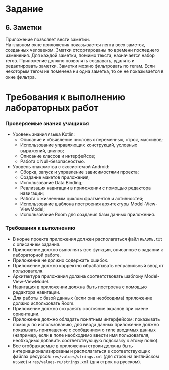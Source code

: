 # Задание

## 6. Заметки

Приложение позволяет вести заметки.  
На главном окне приложения показывается лента всех заметок, созданных человеком. Зматки отсортированы по времени последнего изменения. Для каждой заметки, помимо текста, назначается набор тегов. Приложение должно позволять создавать, удалять и редактировать заметки. Заметки можно фильтровать по тегам. Если некоторым тегом не помечена ни одна заметка, то он не показывается в окне фильтра.

# Требования к выполнению лабораторных работ

### Проверяемые знания учащихся

* Уровень знания языка Kotlin:
    * Описание и объявление числовых переменных, строк, массивов;
    * Использование управляющих конструкций, условных выражений, циклов;
    * Описание классов и интерфейсов;
    * Работа с Null-безопасностью.
* Уровень знакомства с экосистемой Android:
    * Сборка, запуск и управление зависимостями проекта;
    * Создание макетов приложения;
    * Использование Data Binding;
    * Реализация навигации в приложении с помощью редактора навигации;
    * Работа с жизненным циклом фрагментов и активностей;
    * Использование шаблона построения архитектуры Model-View-ViewModel;
    * Использование Room для создания базы данных приложения.

### Требования к выполнению

* В корне проекта приложения должен располагаться файл `README.txt` с описанием задания.
* Приложение должно выполнять все функции, описанные в задании к лабораторной работе.
* Приложение не должно содержать ошибок.
* Приложение должно корректно обрабатывать неправильный ввод от пользователя.
* Архитектура приложения должна соответствовать шаблону Model-View-ViewModel.
* Навигация в приложении должна быть построена с помощью редактора навигации.
* Для работы с базой данных (если она необходима) приложение должно использовать Room.
* Приложение должно сохранять состояние экранов при смене ориентации.
* Приложение должно обладать понятным интерфейсом: показывать помощь по использованию, для ввода данных приложение должно показывать приглашение с сообщением о типе вводимых данных (например, если в поле необходимо ввести имя пользователя, необходимо добавить соответствующую подсказку к этому полю).
* Все отображаемые в приложении строки должны быть интернационализированы и располагаться в соответствующих файлах ресурсов: `res/values/strings.xml` (для строк на английском языке) и `res/values-ru/strings.xml` (для строк на русском).

